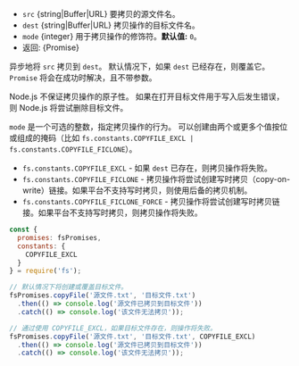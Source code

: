 <!-- YAML
added: v10.0.0
changes:
  - version: v14.0.0
    pr-url: https://github.com/nodejs/node/pull/27044
    description: Changed 'flags' argument to 'mode' and imposed
                 stricter type validation.
-->

* `src` {string|Buffer|URL} 要拷贝的源文件名。
* `dest` {string|Buffer|URL} 拷贝操作的目标文件名。
* `mode` {integer} 用于拷贝操作的修饰符。**默认值:** `0`。
* 返回: {Promise}

异步地将 `src` 拷贝到 `dest`。 
默认情况下，如果 `dest` 已经存在，则覆盖它。 
`Promise` 将会在成功时解决，且不带参数。

Node.js 不保证拷贝操作的原子性。 
如果在打开目标文件用于写入后发生错误，则 Node.js 将尝试删除目标文件。

`mode` 是一个可选的整数，指定拷贝操作的行为。 
可以创建由两个或更多个值按位或组成的掩码（比如 `fs.constants.COPYFILE_EXCL | fs.constants.COPYFILE_FICLONE`）。

* `fs.constants.COPYFILE_EXCL` - 如果 `dest` 已存在，则拷贝操作将失败。
* `fs.constants.COPYFILE_FICLONE` - 拷贝操作将尝试创建写时拷贝（copy-on-write）链接。如果平台不支持写时拷贝，则使用后备的拷贝机制。
* `fs.constants.COPYFILE_FICLONE_FORCE` - 拷贝操作将尝试创建写时拷贝链接。如果平台不支持写时拷贝，则拷贝操作将失败。

```js
const {
  promises: fsPromises,
  constants: {
    COPYFILE_EXCL
  }
} = require('fs');

// 默认情况下将创建或覆盖目标文件。
fsPromises.copyFile('源文件.txt', '目标文件.txt')
  .then(() => console.log('源文件已拷贝到目标文件'))
  .catch(() => console.log('该文件无法拷贝'));

// 通过使用 COPYFILE_EXCL，如果目标文件存在，则操作将失败。
fsPromises.copyFile('源文件.txt', '目标文件.txt', COPYFILE_EXCL)
  .then(() => console.log('源文件已拷贝到目标文件'))
  .catch(() => console.log('该文件无法拷贝'));
```

